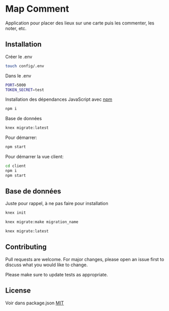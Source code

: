 # Map Comment

Application pour placer des lieux sur une carte puis les commenter, les noter, etc.

## Installation

Créer le .env

```bash
touch config/.env
```

Dans le .env
```bash
PORT=5000
TOKEN_SECRET=test
```

Installation des dépendances JavaScript avec [npm](https://www.npmjs.com/)

```bash
npm i
```

Base de données

```bash
knex migrate:latest
```

Pour démarrer:
```bash
npm start
```

Pour démarrer la vue client:
```bash
cd client
npm i
npm start
```

## Base de données

Juste pour rappel, à ne pas faire pour installation

```bash
knex init
```

```bash
knex migrate:make migration_name 
```

```bash
knex migrate:latest
```

## Contributing
Pull requests are welcome. For major changes, please open an issue first to discuss what you would like to change.

Please make sure to update tests as appropriate.

## License
Voir dans package.json
[MIT](https://choosealicense.com/licenses/mit/)
